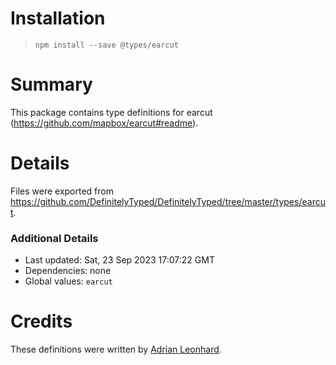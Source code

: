 # Installation
> `npm install --save @types/earcut`

# Summary
This package contains type definitions for earcut (https://github.com/mapbox/earcut#readme).

# Details
Files were exported from https://github.com/DefinitelyTyped/DefinitelyTyped/tree/master/types/earcut.

### Additional Details
 * Last updated: Sat, 23 Sep 2023 17:07:22 GMT
 * Dependencies: none
 * Global values: `earcut`

# Credits
These definitions were written by [Adrian Leonhard](https://github.com/NaridaL).
